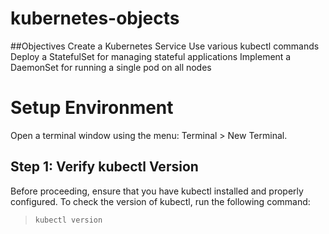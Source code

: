 # kubernetes-objects

##Objectives
Create a Kubernetes Service
Use various kubectl commands
Deploy a StatefulSet for managing stateful applications
Implement a DaemonSet for running a single pod on all nodes


# Setup Environment
Open a terminal window using the menu: Terminal > New Terminal.

<h2>Step 1: Verify kubectl Version</h2>
Before proceeding, ensure that you have kubectl installed and properly configured. To check the version of kubectl, run the following command:

>
>
>     kubectl version
